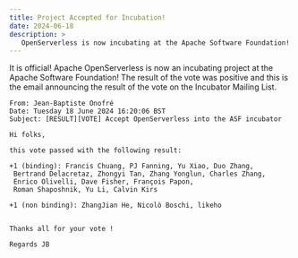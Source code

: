 ```yaml
---
title: Project Accepted for Incubation!
date: 2024-06-18
description: >
   OpenServerless is now incubating at the Apache Software Foundation!
---
```


It is official! Apache OpenServerless is now an incubating project at the Apache Software Foundation! The result of the vote was positive and this is the email announcing the result of the vote on the Incubator Mailing List.

```
From: Jean-Baptiste Onofré 
Date: Tuesday 18 June 2024 16:20:06 BST 
Subject: [RESULT][VOTE] Accept OpenServerless into the ASF incubator 

Hi folks,

this vote passed with the following result:

+1 (binding): Francis Chuang, PJ Fanning, Yu Xiao, Duo Zhang,
 Bertrand Delacretaz, Zhongyi Tan, Zhang Yonglun, Charles Zhang, 
 Enrico Olivelli, Dave Fisher, François Papon, 
 Roman Shaposhnik, Yu Li, Calvin Kirs 

+1 (non binding): ZhangJian He, Nicolò Boschi, likeho


Thanks all for your vote !

Regards JB
```